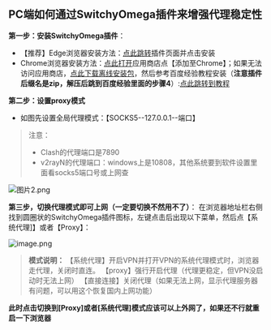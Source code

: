 ## PC端如何通过SwitchyOmega插件来增强代理稳定性

**第一步：安装SwitchyOmega插件**：

- 【推荐】Edge浏览器安装方法：[点此跳转](https://microsoftedge.microsoft.com/addons/detail/proxy-switchyomega/fdbloeknjpnloaggplaobopplkdhnikc?hl=zh-CN)插件页面并点击安装
- Chrome浏览器安装方法：[点此打开](https://chrome.google.com/webstore/detail/proxy-switchyomega/padekgcemlokbadohgkifijomclgjgif?hl=zh-CN)应用商店点【添加至Chrome】；如果无法访问应用商店，[点此下载离线安装包](https://dl.ssrss.club/SwitchyOmega_Chromium.zip)，然后参考百度经验教程安装（**注意插件后缀名是zip，解压后跳到百度经验里面的步骤4**）:[点此跳转到教程](https://jingyan.baidu.com/article/219f4bf7a0b737de442d38e8.html)

**第二步：设置proxy模式**

- 如图先设置全局代理模式：【SOCKS5--127.0.0.1--端口】

> 注意：
> - Clash的代理端口是7890
> - v2rayN的代理端口：windows上是10808，其他系统要到软件设置里面看socks5端口号或上网查

![图片2.png](https://yiy.one/upload/image/20210518/1621324184740842.png "1621324184740842.png")

**第三步，切换代理模式即可上网（一定要切换不然用不了）**：
在浏览器地址栏右侧找到圆圈状的SwitchyOmega插件图标，左键点击后出现以下菜单，然后点【系统代理]】或者【Proxy】：

![image.png](https://yiy.one/upload/image/20210723/1627050489338408.png "1627050489338408.png")

> **模式说明：**
> 【系统代理】开启VPN并打开VPN的系统代理模式时，浏览器走代理，关闭时直连。
> 【proxy】强行开启代理（代理更稳定，但VPN没启动时无法上网）
> 【直接连接】关闭代理（如果无法上网，显示代理服务器有问题，可以用这个恢复国内上网功能）

**此时点击切换到[Proxy]或者[系统代理]模式应该可以上外网了，如果还不行就重启一下浏览器**
